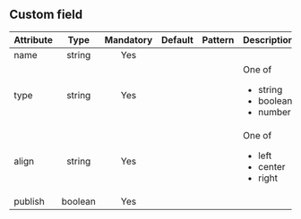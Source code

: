 ## Custom field

Attribute | Type | Mandatory | Default | Pattern | Description
--- | :---: | :---: | :---: | --- | ---
name | string | Yes |  |  | 
type | string | Yes |  |  | One of <ul><li>string</li><li>boolean</li><li>number</li></ul>
align | string | Yes |  |  | One of <ul><li>left</li><li>center</li><li>right</li></ul>
publish | boolean | Yes |  |  | 
